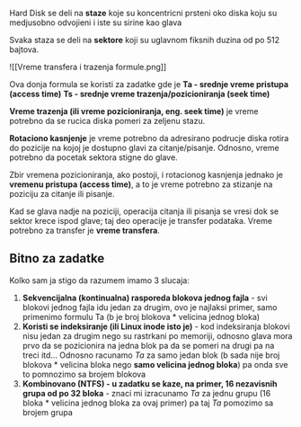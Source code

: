 
Hard Disk se deli na **staze** koje su koncentricni prsteni oko diska koju su medjusobno odvojieni i iste su sirine kao glava

Svaka staza se deli na **sektore** koji su uglavnom fiksnih duzina od po 512 bajtova.


![[Vreme transfera i trazenja formule.png]]

Ova donja formula se koristi za zadatke gde je
**Ta -  srednje vreme pristupa (access time)**
**Ts - srednje vreme trazenja/pozicioniranja (seek time)**

**Vreme trazenja (ili vreme pozicioniranja, eng. seek time)** je vreme potrebno da se rucica diska pomeri za zeljenu stazu.

**Rotaciono kasnjenje** je vreme potrebno da adresirano podrucje diska rotira do pozicije na kojoj je dostupno glavi za citanje/pisanje. Odnosno, vreme potrebno da pocetak sektora stigne do glave.

Zbir vremena pozicioniranja, ako postoji, i rotacionog kasnjenja jednako je **vremenu pristupa (access time)**, a to je vreme potrebno za stizanje na poziciju za citanje ili pisanje.

Kad se glava nadje na poziciji, operacija citanja ili pisanja se vresi dok se sektor krece ispod glave; taj deo operacije je transfer podataka. Vreme potrebno za transfer je **vreme transfera**.

## Bitno za zadatke

Kolko sam ja stigo da razumem imamo 3 slucaja:

1. **Sekvencijalna (kontinualna) rasporeda blokova jednog fajla** - svi blokovi jednog fajla idu jedan za drugim, ovo je najlaksi primer, samo primenimo formulu Ta (b je broj blokova * velicina jednog bloka)
2. **Koristi se indeksiranje (ili Linux inode isto je)** - kod indeksiranja blokovi nisu jedan za drugim nego su rastrkani po memoriji, odnosno glava mora prvo da se pozicionira na jedna blok pa da se pomeri na drugi pa na treci itd... Odnosno racunamo *Ta* za samo jedan blok (b sada nije broj blokova * velicina bloka nego **samo velicina jednog bloka**) pa onda sve to pomnozimo sa brojem blokova
3.  **Kombinovano (NTFS) - u zadatku se kaze, na primer, 16 nezavisnih grupa od po 32 bloka** - znaci mi izracunamo *Ta* za jednu grupu (16 bloka * velicina jednog bloka za ovaj primer) pa taj *Ta* pomozimo sa brojem grupa
